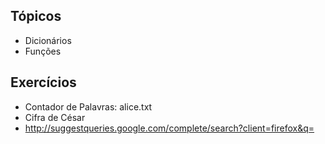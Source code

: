 ## Tópicos

- Dicionários
- Funções

## Exercícios

- Contador de Palavras: alice.txt
- Cifra de César
- http://suggestqueries.google.com/complete/search?client=firefox&q=
